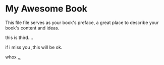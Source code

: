 # My Awesome Book

This file file serves as your book's preface, a great place to describe your book's content and ideas.

this is third....

if i miss you ,this will be ok.

whox ,,,
